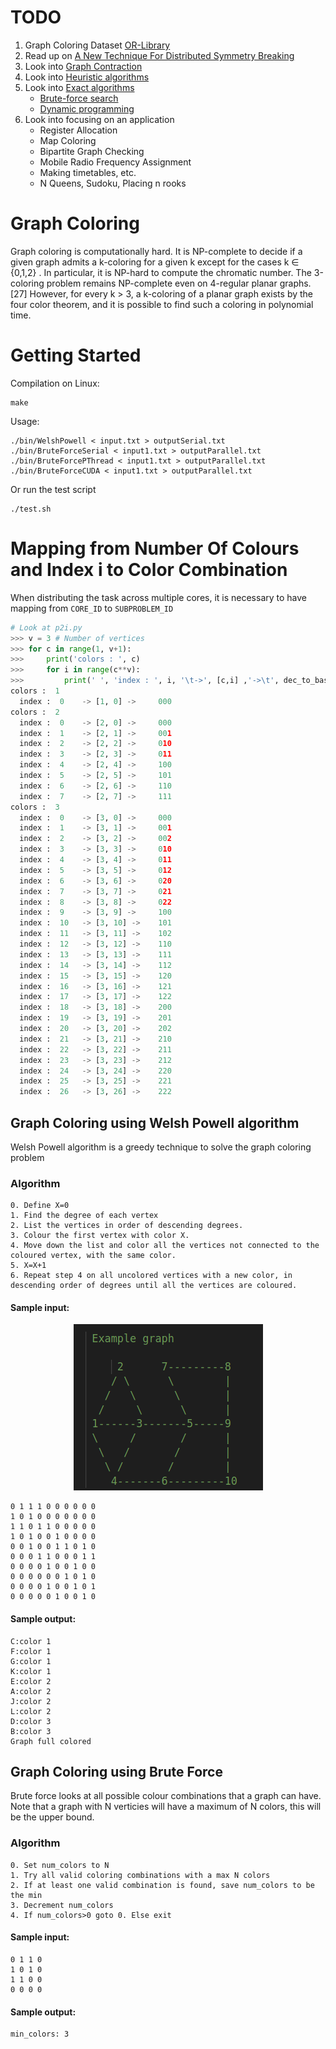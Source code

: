 # TODO

1. Graph Coloring Dataset [OR-Library](http://people.brunel.ac.uk/~mastjjb/jeb/orlib/colourinfo.html)
2. Read up on [A New Technique For Distributed Symmetry Breaking
](https://www.researchgate.net/publication/221344365_A_New_Technique_For_Distributed_Symmetry_Breaking)
3. Look into [Graph Contraction](https://en.wikipedia.org/wiki/Graph_coloring#:~:text=sparse%20graphs%5B14%5D.-,Contraction,-%5Bedit%5D)
4. Look into [Heuristic algorithms](https://en.wikipedia.org/wiki/Graph_coloring#:~:text=of%20a%20graph.-,Heuristic%20algorithms,-%5Bedit%5D)
4. Look into [Exact algorithms](https://en.wikipedia.org/wiki/Graph_coloring#:~:text=Exact%20algorithms%5Bedit%5D)
    - [Brute-force search](https://en.wikipedia.org/wiki/Brute-force_search)
    - [Dynamic programming](https://en.wikipedia.org/wiki/Dynamic_programming)
5. Look into focusing on an application
    - Register Allocation
    - Map Coloring
    - Bipartite Graph Checking
    - Mobile Radio Frequency Assignment
    - Making timetables, etc.
    - N Queens, Sudoku, Placing n rooks


# Graph Coloring
Graph coloring is computationally hard. It is NP-complete to decide if a given graph admits a k-coloring for a given k except for the cases k ∈ {0,1,2} . In particular, it is NP-hard to compute the chromatic number. The 3-coloring problem remains NP-complete even on 4-regular planar graphs.[27] However, for every k > 3, a k-coloring of a planar graph exists by the four color theorem, and it is possible to find such a coloring in polynomial time.

# Getting Started

Compilation on Linux:
```
make
```
Usage:
```
./bin/WelshPowell < input.txt > outputSerial.txt
./bin/BruteForceSerial < input1.txt > outputParallel.txt
./bin/BruteForcePThread < input1.txt > outputParallel.txt
./bin/BruteForceCUDA < input1.txt > outputParallel.txt
```

Or run the test script
```
./test.sh
```

# Mapping from Number Of Colours and Index i to Color Combination

When distributing the task across multiple cores, it is necessary to have mapping from `CORE_ID` to `SUBPROBLEM_ID`

```python
# Look at p2i.py
>>> v = 3 # Number of vertices 
>>> for c in range(1, v+1):
>>>     print('colors : ', c)
>>>     for i in range(c**v):
>>>         print(' ', 'index : ', i, '\t->', [c,i] ,'->\t', dec_to_base(i, c).zfill(v))
colors :  1
  index :  0 	-> [1, 0] ->	 000
colors :  2
  index :  0 	-> [2, 0] ->	 000
  index :  1 	-> [2, 1] ->	 001
  index :  2 	-> [2, 2] ->	 010
  index :  3 	-> [2, 3] ->	 011
  index :  4 	-> [2, 4] ->	 100
  index :  5 	-> [2, 5] ->	 101
  index :  6 	-> [2, 6] ->	 110
  index :  7 	-> [2, 7] ->	 111
colors :  3
  index :  0 	-> [3, 0] ->	 000
  index :  1 	-> [3, 1] ->	 001
  index :  2 	-> [3, 2] ->	 002
  index :  3 	-> [3, 3] ->	 010
  index :  4 	-> [3, 4] ->	 011
  index :  5 	-> [3, 5] ->	 012
  index :  6 	-> [3, 6] ->	 020
  index :  7 	-> [3, 7] ->	 021
  index :  8 	-> [3, 8] ->	 022
  index :  9 	-> [3, 9] ->	 100
  index :  10 	-> [3, 10] ->	 101
  index :  11 	-> [3, 11] ->	 102
  index :  12 	-> [3, 12] ->	 110
  index :  13 	-> [3, 13] ->	 111
  index :  14 	-> [3, 14] ->	 112
  index :  15 	-> [3, 15] ->	 120
  index :  16 	-> [3, 16] ->	 121
  index :  17 	-> [3, 17] ->	 122
  index :  18 	-> [3, 18] ->	 200
  index :  19 	-> [3, 19] ->	 201
  index :  20 	-> [3, 20] ->	 202
  index :  21 	-> [3, 21] ->	 210
  index :  22 	-> [3, 22] ->	 211
  index :  23 	-> [3, 23] ->	 212
  index :  24 	-> [3, 24] ->	 220
  index :  25 	-> [3, 25] ->	 221
  index :  26 	-> [3, 26] ->	 222

```

## Graph Coloring using Welsh Powell algorithm

Welsh Powell algorithm is a greedy technique to solve the graph coloring problem

### Algorithm
```
0. Define X=0
1. Find the degree of each vertex
2. List the vertices in order of descending degrees.
3. Colour the first vertex with color X.
4. Move down the list and color all the vertices not connected to the coloured vertex, with the same color.
5. X=X+1
6. Repeat step 4 on all uncolored vertices with a new color, in descending order of degrees until all the vertices are coloured.
```

#### Sample input:
<p align="center">
    <img src="sample_input.png">
</p>

```
0 1 1 1 0 0 0 0 0 0 
1 0 1 0 0 0 0 0 0 0 
1 1 0 1 1 0 0 0 0 0 
1 0 1 0 0 1 0 0 0 0 
0 0 1 0 0 1 1 0 1 0 
0 0 0 1 1 0 0 0 1 1 
0 0 0 0 1 0 0 1 0 0 
0 0 0 0 0 0 1 0 1 0 
0 0 0 0 1 0 0 1 0 1 
0 0 0 0 0 1 0 0 1 0
```

#### Sample output:
```
C:color 1
F:color 1
G:color 1
K:color 1
E:color 2
A:color 2
J:color 2
L:color 2
D:color 3
B:color 3
Graph full colored
```

## Graph Coloring using Brute Force

Brute force looks at all possible colour combinations that a graph can have. Note that a graph with N verticies will have a maximum of N colors, this will be the upper bound.

### Algorithm
```
0. Set num_colors to N
1. Try all valid coloring combinations with a max N colors
2. If at least one valid combination is found, save num_colors to be the min
3. Decrement num_colors
4. If num_colors>0 goto 0. Else exit
```

#### Sample input:

```
0 1 1 0
1 0 1 0
1 1 0 0
0 0 0 0
```

#### Sample output:
```
min_colors: 3
```
